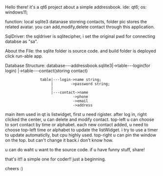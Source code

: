 Hello there! it's a qt6 project about a simple addressbook.
ide: qt6;
os: windows11;

function: local sqlite3 datanase storeing contacts, folder pic stores the related avatar. you can add,modify,delete contact through this application.

SqlDriver: the sqldriver is sqlitecipher, i set the original pwd for connecting databse as "sa".

About the File:  the sqlite folder is source code.
                 and build folder is deployed click run-able app.

Database Structure: 
                    database---addressbook.sqlite3|->table---login(for login)
                                                  |->table---contact(storing contact)
                                                         
                    table|---login->name string;
                         |        ->password string;
                         | 
                         |---contact->name  
                                   ->phone
                                   ->email
                                   ->address

main item used in qt is listwidget, first u need rigister. after log in, right clicked the center, u can delete and modify contact.
top-left u can choose to sort contact by time or alphabet. each new contact added, u need to choose top-left time or alphabet to update the listWidget.
i try to use a timer to update automaticlly, but cpu highly used. top-right u can pin the window on the top. but can't change it back.i don't know how.

u can do waht u  want to the source code.
if u have funny stuff, share!

that's it!! a simple one for coder!! 
just a beginning.

cheers :)
